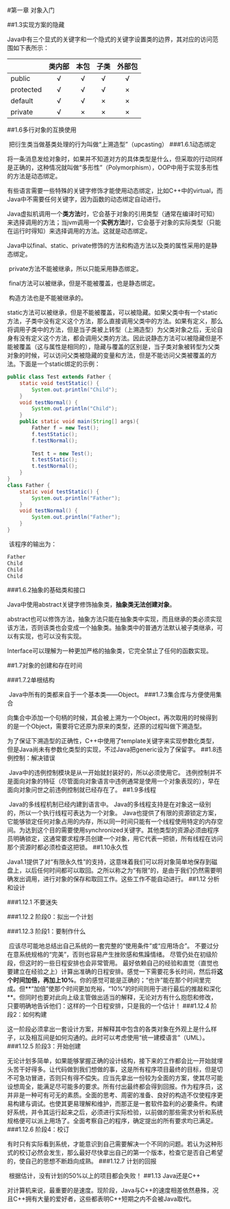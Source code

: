 #第一章 对象入门

##1.3实现方案的隐藏

​	Java中有三个显式的关键字和一个隐式的关键字设置类的边界，其对应的访问范围如下表所示：

|           | 类内部  |  本包  |  子类  | 外部包  |
| --------- | :--: | :--: | :--: | :--: |
| public    |  √   |  √   |  √   |  √   |
| protected |  √   |  √   |  √   |  ×   |
| default   |  √   |  √   |  ×   |  ×   |
| private   |  √   |  ×   |  ×   |  ×   |

##1.6多行对象的互换使用

​	把衍生类当做基类处理的行为叫做“上溯造型”（upcasting）
###1.6.1动态绑定

​	将一条消息发给对象时，如果并不知道对方的具体类型是什么，但采取的行动同样是正确的，这种情况就叫做“多形性”（Polymorphism），OOP中用于实现多形性的方法是动态绑定。

​	有些语言需要一些特殊的关键字修饰才能使用动态绑定，比如C++中的virtual，而Java中不需要任何关键字，因为函数的动态绑定自动进行。

​	Java虚拟机调用一个**类方法**时，它会基于对象的引用类型（通常在编译时可知）来选择调用的方法；当jvm调用一个**实例方法**时，它会基于对象的实际类型（只能在运行时得知）来选择调用的方法。这就是动态绑定。

​	Java中以final、static、private修饰的方法和构造方法以及类的属性采用的是静态绑定。

​	private方法不能被继承，所以只能采用静态绑定。

​	final方法可以被继承，但是不能被覆盖，也是静态绑定。

​	构造方法也是不能被继承的。

​	static方法可以被继承，但是不能被覆盖，可以被隐藏。如果父类中有一个static方法，子类中没有定义这个方法，那么直接调用父类中的方法。如果有定义，那么将调用子类中的方法，但是当子类被上转型（上溯造型）为父类对象之后，无论自身有没有定义这个方法，都会调用父类的方法。因此说静态方法可以被隐藏但是不能被覆盖（这与属性是相同的），隐藏与覆盖的区别是，当子类对象被转型为父类对象的时候，可以访问父类被隐藏的变量和方法，但是不能访问父类被覆盖的方法。下面是一个static绑定的示例：

```java
public class Test extends Father {
	static void testStatic() {
		System.out.println("Child");
	}
	void testNormal() {
		System.out.println("Child");
	}
	public static void main(String[] args){
		Father f = new Test();
		f.testStatic();
		f.testNormal();
		
		Test t = new Test();
		t.testStatic();
		t.testNormal();
	}
}
class Father {
	static void testStatic() {
		System.out.println("Father");
	}
	void testNormal() {
		System.out.println("Father");
	}
}
```

​	该程序的输出为：

```java
Father
Child
Child
Child
```



###1.6.2抽象的基础类和接口

​	Java中使用abstract关键字修饰抽象类，**抽象类无法创建对象**。

​	abstract也可以修饰方法，抽象方法只能在抽象类中实现，而且继承的类必须实现该方法，否则该类也会变成一个抽象类。抽象类中的普通方法默认被子类继承，可以有实现，也可以没有实现。

​	Interface可以理解为一种更加严格的抽象类，它完全禁止了任何的函数实现。

##1.7对象的创建和存在时间

###1.7.2单根结构

​	Java中所有的类都来自于一个基本类——Object。
###1.7.3集合库与方便使用集合

​	向集合中添加一个句柄的时候，其会被上溯为一个Object，再次取用的时候得到的是一个Object，需要将它还原为原来的类型，还原的过程叫做下溯造型。

​	为了保证下溯造型的正确性，C++中使用了template关键字来实现参数化类型，但是Java尚未有参数化类型的实现，不过Java把generic设为了保留字。
##1.8违例控制：解决错误

​	Java中的违例控制模块是从一开始就封装好的，所以必须使用它。
违例控制并不是面向对象的特征（尽管面向对象语言中违例通常是使用一个对象表现的），早在面向对象问世之前违例控制就已经存在了。
##1.9多线程

​	Java的多线程机制已经内建到语言中。
​	Java的多线程支持是在对象这一级别的，所以一个执行线程可表达为一个对象。
​	Java也提供了有限的资源锁定方案，它能够锁定任何对象占用的内存，所以同一时间只能有一个线程使用特定的内存空间。
​	为达到这个目的需要使用synchronized关键字。其他类型的资源必须由程序员明确锁定，这通常要求程序员创建一个对象，用它代表一把锁，所有线程在访问那个资源时都必须检查这把锁。
##1.10永久性

​	Java1.1提供了对“有限永久性”的支持，这意味着我们可以将对象简单地保存到磁盘上，以后任何时间都可以取回。之所以称之为“有限”的，是由于我们仍然需要明确发出调用，进行对象的保存和取回工作。这些工作不能自动进行。
##1.12 分析和设计

###1.12.1 不要迷失

###1.12.2 阶段0：拟出一个计划

###1.12.3 阶段1：要制作什么

​	应该尽可能地总结出自己系统的一套完整的“使用条件”或“应用场合”。
​	不要过分在意系统规格的“完美”，否则也容易产生挫败感和焦躁情绪。
​	尽管仍处在初级阶段，但这时的一些日程安排也会非常管用。
​	最好依赖自己的经验和直觉（直觉也要建立在经验之上）计算出准确的日程安排。感觉一下需要花多长时间，然后将**这个时间加倍，再加上10%**。你的感觉可能是正确的；“也许”能在那个时间里完成。但**“加倍”使那个时间更加充裕，“10%”的时间则用于进行最后的推敲和深化**。但同时也要对此向上级主管做出适当的解释，无论对方有什么抱怨和修改，只要明确地告诉他们：这样的一个日程安排，只是我的一个估计！
###1.12.4 阶段2：如何构建

​	这一阶段必须拿出一套设计方案，并解释其中包含的各类对象在外观上是什么样子，以及相互间是如何沟通的。
​	此时可以考虑使用“统一建模语言”（UML）。
###1.12.5 阶段3：开始创建

​	无论计划多简单，如果能够掌握正确的设计结构，接下来的工作都会比一开始就埋头苦干好得多。
​	让代码做到我们想做的事，这是所有程序项目最终的目标，但是切不可急功冒进，否则只有得不偿失。
​	应当先拿出一份较为全面的方案，使其尽可能设想周全，能满足尽可能多的要求。
​	所有付出最终都会得到回报。作为程序员，这并非是一种可有可无的素质。全面的思考、周密的准备、良好的构造不仅使程序更易构建与调试。也使其更易理解和维护，而那正是一套软件盈利的必要条件。
​	构建好系统，并令其运行起来之后，必须进行实际检验，以前做的那些需求分析和系统规格便可以派上用场了。全面考察自己的程序，确定提出的所有要求均已满足。
###1.12.6 阶段4：校订

​	有时只有实际看到系统，才能意识到自己需要解决一个不同的问题。若认为这种形式的校订必然会发生，那么最好尽快拿出自己的第一个版本，检查它是否自己希望的，使自己的思想不断趋向成熟。
###1.12.7 计划的回报

​	根据估计，没有计划的50%以上的项目都会失败！
##1.13 Java还是C++

​	对计算机来说，最重要的是速度。现阶段，Java与C++的速度相差依然悬殊，况且C++拥有大量的爱好者，这些都表明C++短期之内不会被Java取代。